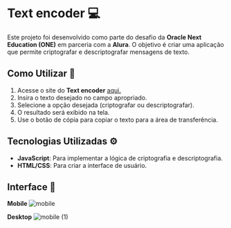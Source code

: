 # Text encoder 💻

Este projeto foi desenvolvido como parte do desafio da **Oracle Next Education (ONE)** em parceria com a **Alura**. O objetivo é criar uma aplicação que permite criptografar e descriptografar mensagens de texto.


## Como Utilizar 📝
1. Acesse o site do **Text encoder** [aqui.](https://riniel-rodrigo.github.io/Text-decoder/)
3. Insira o texto desejado no campo apropriado.
4. Selecione a opção desejada (criptografar ou descriptografar).
5. O resultado será exibido na tela.
6. Use o botão de cópia para copiar o texto para a área de transferência.

## Tecnologias Utilizadas ⚙

- **JavaScript**: Para implementar a lógica de criptografia e descriptografia.
- **HTML/CSS**: Para criar a interface de usuário.

## Interface 📲

**Mobile**
![mobile](https://github.com/riniel-rodrigo/Text-decoder/assets/80684745/c5244ab1-5bf2-4799-bd4d-2c745d1bdf54)

**Desktop**
![mobile (1)](https://github.com/riniel-rodrigo/Text-decoder/assets/80684745/318e22be-718b-4090-a3bd-db99b5a265ff)

